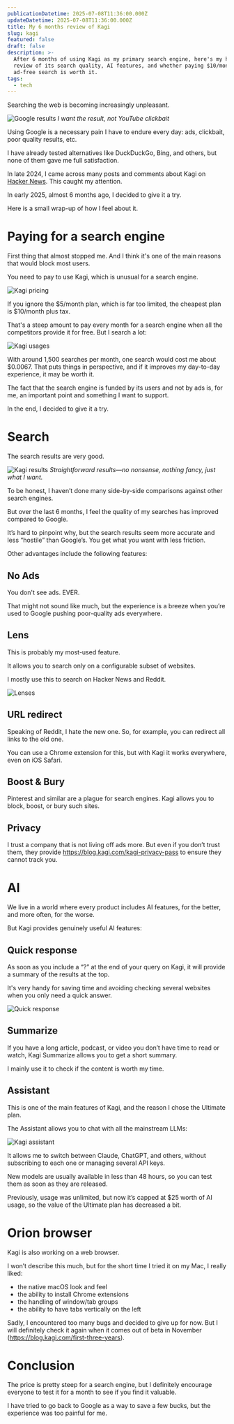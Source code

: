 ```yaml
---
publicationDatetime: 2025-07-08T11:36:00.000Z
updateDatetime: 2025-07-08T11:36:00.000Z
title: My 6 months review of Kagi
slug: kagi
featured: false
draft: false
description: >-
  After 6 months of using Kagi as my primary search engine, here's my honest
  review of its search quality, AI features, and whether paying $10/month for
  ad-free search is worth it.
tags:
  - tech
---
```

Searching the web is becoming increasingly unpleasant.

![Google results](assets/images/posts/2025/kagi/google.png)
_I want the result, not YouTube clickbait_

Using Google is a necessary pain I have to endure every day: ads, clickbait, poor quality results, etc.

I have already tested alternatives like DuckDuckGo, Bing, and others, but none of them gave me full satisfaction.

In late 2024, I came across many posts and comments about Kagi on [Hacker News](https://news.ycombinator.com/). This caught my attention.

In early 2025, almost 6 months ago, I decided to give it a try.

Here is a small wrap-up of how I feel about it.

# Paying for a search engine

First thing that almost stopped me. And I think it's one of the main reasons that would block most users.

You need to pay to use Kagi, which is unusual for a search engine.

![Kagi pricing](assets/images/posts/2025/kagi/pricing.png)

If you ignore the $5/month plan, which is far too limited, the cheapest plan is $10/month plus tax.

That's a steep amount to pay every month for a search engine when all the competitors provide it for free. But I search a lot:

![Kagi usages](assets/images/posts/2025/kagi/usages.png)

With around 1,500 searches per month, one search would cost me about $0.0067. That puts things in perspective, and if it improves my day-to-day experience, it may be worth it.

The fact that the search engine is funded by its users and not by ads is, for me, an important point and something I want to support.

In the end, I decided to give it a try.

# Search

The search results are very good.

![Kagi results](assets/images/posts/2025/kagi/kagi_results.png)
_Straightforward results—no nonsense, nothing fancy, just what I want._

To be honest, I haven’t done many side-by-side comparisons against other search engines.

But over the last 6 months, I feel the quality of my searches has improved compared to Google.

It’s hard to pinpoint why, but the search results seem more accurate and less “hostile” than Google’s. You get what you want with less friction.

Other advantages include the following features:

## No Ads

You don't see ads. EVER.

That might not sound like much, but the experience is a breeze when you’re used to Google pushing poor-quality ads everywhere.

## Lens

This is probably my most-used feature.

It allows you to search only on a configurable subset of websites.

I mostly use this to search on Hacker News and Reddit.

![Lenses](assets/images/posts/2025/kagi/lenses.png)

## URL redirect

Speaking of Reddit, I hate the new one. So, for example, you can redirect all links to the old one.

You can use a Chrome extension for this, but with Kagi it works everywhere, even on iOS Safari.

## Boost & Bury

Pinterest and similar are a plague for search engines. Kagi allows you to block, boost, or bury such sites.

## Privacy

I trust a company that is not living off ads more. But even if you don’t trust them, they provide <https://blog.kagi.com/kagi-privacy-pass> to ensure they cannot track you.

# AI

We live in a world where every product includes AI features, for the better, and more often, for the worse.

But Kagi provides genuinely useful AI features:

## Quick response

As soon as you include a “?” at the end of your query on Kagi, it will provide a summary of the results at the top.

It's very handy for saving time and avoiding checking several websites when you only need a quick answer.

![Quick response](assets/images/posts/2025/kagi/quick_response.png)

## Summarize

If you have a long article, podcast, or video you don’t have time to read or watch, Kagi Summarize allows you to get a short summary.

I mainly use it to check if the content is worth my time.

## Assistant

This is one of the main features of Kagi, and the reason I chose the Ultimate plan.

The Assistant allows you to chat with all the mainstream LLMs:

![Kagi assistant](assets/images/posts/2025/kagi/assistant.png)

It allows me to switch between Claude, ChatGPT, and others, without subscribing to each one or managing several API keys.

New models are usually available in less than 48 hours, so you can test them as soon as they are released.

Previously, usage was unlimited, but now it’s capped at $25 worth of AI usage, so the value of the Ultimate plan has decreased a bit.

# Orion browser

Kagi is also working on a web browser.

I won’t describe this much, but for the short time I tried it on my Mac, I really liked:

- the native macOS look and feel
- the ability to install Chrome extensions
- the handling of window/tab groups
- the ability to have tabs vertically on the left

Sadly, I encountered too many bugs and decided to give up for now. But I will definitely check it again when it comes out of beta in November (<https://blog.kagi.com/first-three-years>).

# Conclusion

The price is pretty steep for a search engine, but I definitely encourage everyone to test it for a month to see if you find it valuable.

I have tried to go back to Google as a way to save a few bucks, but the experience was too painful for me.

